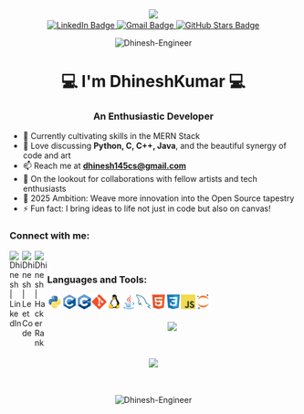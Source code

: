 <div id="header" align="center">
  <img src="https://media.giphy.com/media/M9gbBd9nbDrOTu1Mqx/giphy.gif" width="100"/>
</div>
<div id="badges" align="center">
  <a href="https://www.linkedin.com/in/dhineshkumar-engineer/">
    <img src="https://img.shields.io/badge/LinkedIn-blue?style=for-the-badge&logo=linkedin&logoColor=white" alt="LinkedIn Badge"/>
  </a>
  <a href="mailto:dhinesh145cs@gmail.com">
    <img src="https://img.shields.io/badge/Gmail-red?style=for-the-badge&logo=gmail&logoColor=white" alt="Gmail Badge"/>
  </a>
  <a href="https://github.com/Dhinesh-Engineer">
    <img src="https://img.shields.io/github/stars/Dhinesh-Engineer?affiliations=OWNER&style=for-the-badge&logo=github" alt="GitHub Stars Badge"/>
  </a>
</div>
<p align="center"> 
  <img src="https://komarev.com/ghpvc/?username=Dhinesh-Engineer&label=Profile%20views&color=0e75b6&style=flat" alt="Dhinesh-Engineer" />
</p>

<h1 align="center"> 💻 I'm DhineshKumar 💻 </h1>
<h3 align="center">An Enthusiastic Developer </h3>

- 🌱 Currently cultivating skills in the MERN Stack
- 💬 Love discussing **Python, C, C++, Java**, and the beautiful synergy of code and art
- 📫 Reach me at **dhinesh145cs@gmail.com**
- 👯 On the lookout for collaborations with fellow artists and tech enthusiasts
- 🥅 2025 Ambition: Weave more innovation into the Open Source tapestry
- ⚡ Fun fact: I bring ideas to life not just in code but also on canvas!

### Connect with me:
[<img align="left" alt="Dhinesh | LinkedIn" width="22px" src="https://cdn.jsdelivr.net/npm/simple-icons@v3/icons/linkedin.svg" />][linkedin]
[<img align="left" alt="Dhinesh | LeetCode" width="22px" src="https://cdn.jsdelivr.net/npm/simple-icons@3.13.0/icons/leetcode.svg" />][leetcode]
[<img align="left" alt="Dhinesh | HackerRank" width="22px" src="https://cdn.jsdelivr.net/npm/simple-icons@3.13.0/icons/hackerrank.svg" />][hackerrank]

<br />

### Languages and Tools:

<img align="left" alt="Python" width="26px" src="https://github.com/devicons/devicon/blob/master/icons/python/python-original.svg" />
<img align="left" alt="C" width="26px" src="https://github.com/devicons/devicon/blob/master/icons/c/c-original.svg" />
<img align="left" alt="C++" width="26px" src="https://github.com/devicons/devicon/blob/master/icons/cplusplus/cplusplus-original.svg" />
<img align="left" alt="Git" width="26px" src="https://github.com/devicons/devicon/blob/master/icons/git/git-original.svg" />
<img align="left" alt="Linux" width="26px" src="https://github.com/devicons/devicon/blob/master/icons/linux/linux-original.svg" />
<img align="left" alt="Java" width="26px" src="https://github.com/devicons/devicon/blob/master/icons/java/java-original.svg" />
<img align="left" alt="SQL" width="26px" src="https://github.com/devicons/devicon/blob/master/icons/mysql/mysql-original.svg" />
<img align="left" alt="HTML" width="26px" src="https://github.com/devicons/devicon/blob/master/icons/html5/html5-original.svg" />
<img align="left" alt="CSS" width="26px" src="https://github.com/devicons/devicon/blob/master/icons/css3/css3-original.svg" />
<img align="left" alt="JS" width="26px" src="https://github.com/devicons/devicon/blob/master/icons/javascript/javascript-original.svg" />
<img align="left" alt="Jupiter" width="26px" src="https://github.com/devicons/devicon/blob/master/icons/jupyter/jupyter-original.svg" />

<br />

<br />
<p align="center">
<img src="https://github-readme-stats.vercel.app/api/top-langs/?username=Dhinesh-Engineer&layout=compact"/>
</p>

<br />

<p align="center">
  <img src="https://github-readme-stats.vercel.app/api?username=Dhinesh-Engineer&rank_icon=github"/>
</p>

<br />

<p align="center">
  <img src="https://github-readme-streak-stats.herokuapp.com/?user=Dhinesh-Engineer&" alt="Dhinesh-Engineer" />
</p>

[linkedin]: https://www.linkedin.com/in/dhineshkumar-engineer/
[leetcode]: https://leetcode.com/dhinesh0733/
[hackerrank]: https://www.hackerrank.com/profile/dhinesh145cs/
